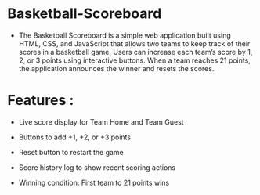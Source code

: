 # Basketball-Scoreboard

* The Basketball Scoreboard is a simple web application built using HTML, CSS, and JavaScript that allows two teams to 
keep track of their scores in a basketball game. Users can increase each team’s score by 1, 2, or 3 points 
using interactive buttons. When a team reaches 21 points, the application announces the winner and resets the scores.


# Features :

* Live score display for Team Home and Team Guest

* Buttons to add +1, +2, or +3 points

* Reset button to restart the game

* Score history log to show recent scoring actions

* Winning condition: First team to 21 points wins
